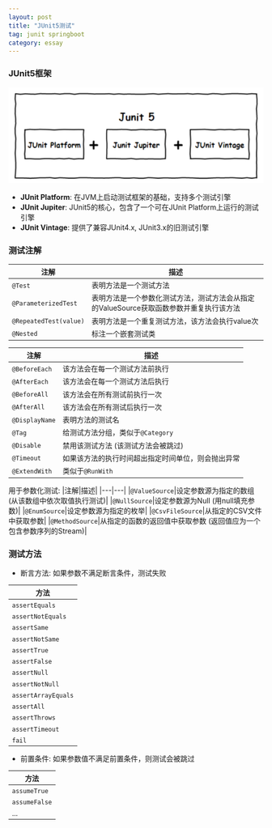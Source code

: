 ```yaml
---
layout: post
title: "JUnit5测试"
tag: junit springboot
category: essay
---
```


### JUnit5框架

![JUnit5](/assets/springboot_2.png)

- **JUnit Platform**: 在JVM上启动测试框架的基础，支持多个测试引擎
- **JUnit Jupiter**: JUnit5的核心，包含了一个可在JUnit Platform上运行的测试引擎
- **JUnit Vintage**: 提供了兼容JUnit4.x, JUnit3.x的旧测试引擎

### 测试注解

|注解|描述|
|---|---|
|`@Test`|表明方法是一个测试方法|
|`@ParameterizedTest`|表明方法是一个参数化测试方法，测试方法会从指定的ValueSource获取函数参数并重复执行该方法|
|`@RepeatedTest(value)`|表明方法是一个重复测试方法，该方法会执行value次|
|`@Nested`|标注一个嵌套测试类|

|注解|描述|
|---|---|
|`@BeforeEach`|该方法会在每一个测试方法前执行|
|`@AfterEach`|该方法会在每一个测试方法后执行|
|`@BeforeAll`|该方法会在所有测试前执行一次|
|`@AfterAll`|该方法会在所有测试后执行一次|
|`@DisplayName`|表明方法的测试名|
|`@Tag`|给测试方法分组，类似于`@Category`|
|`@Disable`|禁用该测试方法 (该测试方法会被跳过)|
|`@Timeout`|如果该方法的执行时间超出指定时间单位，则会抛出异常|
|`@ExtendWith`|类似于`@RunWith`|

用于参数化测试: 
|注解|描述|
|---|---|
|`@ValueSource`|设定参数源为指定的数组 (从该数组中依次取值执行测试)|
|`@NullSource`|设定参数源为Null (用null填充参数)|
|`@EnumSource`|设定参数源为指定的枚举|
|`@CsvFileSource`|从指定的CSV文件中获取参数|
|`@MethodSource`|从指定的函数的返回值中获取参数 (返回值应为一个包含参数序列的Stream)|

### 测试方法

- 断言方法: 如果参数不满足断言条件，测试失败

|方法|
|---|
|`assertEquals`|
|`assertNotEquals`|
|`assertSame`|
|`assertNotSame`|
|`assertTrue`|
|`assertFalse`|
|`assertNull`|
|`assertNotNull`|
|`assertArrayEquals`|
|`assertAll`|
|`assertThrows`|
|`assertTimeout`|
|`fail`|

- 前置条件: 如果参数值不满足前置条件，则测试会被跳过

|方法|
|---|
|`assumeTrue`|
|`assumeFalse`|
|...|